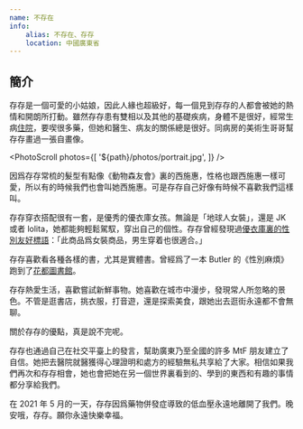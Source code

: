 ```yaml
---
name: 不存在
info:
    alias: 不存在、存存
    location: 中國廣東省
---
```


## 簡介

存存是一個可愛的小姑娘，因此人緣也超級好，每一個見到存存的人都會被她的熱情和開朗所打動。雖然存存患有雙相以及其他的基礎疾病，身體不是很好，經常生病[住院](https://twitter.com/donotexist_A/status/1383379769903910915?s=20)，要喫很多藥，但她和醫生、病友的關係總是很好。同病房的美術生哥哥幫存存畫過一張自畫像。

<PhotoScroll photos={[
    '${path}/photos/portrait.jpg', 
]} />

因爲存存常梳的髮型有點像《動物森友會》裏的西施惠，性格也跟西施惠一樣可愛，所以有的時候我們也會叫她西施惠。可是存存自己好像有時候不喜歡我們這樣叫。

存存穿衣搭配很有一套，是優秀的優衣庫女孩。無論是「地球人女裝」，還是 JK 或者 lolita，她都能夠輕鬆駕馭，穿出自己的個性。存存曾經發現過[優衣庫裏的性別友好標語](https://twitter.com/donotexist_A/status/1352976196766633985?s=20)：「此商品爲女裝商品，男生穿着也很適合。」

存存喜歡看各種各樣的書，尤其是實體書。曾經爲了一本 Butler 的《性別麻煩》跑到了[花都圖書館](https://twitter.com/donotexist_A/status/1358339066056482817?s=20)。

存存熱愛生活，喜歡嘗試新鮮事物。她喜歡在城市中漫步，發現常人所忽略的景色。不管是逛書店，挑衣服，打音遊，還是探索美食，跟她出去逛街永遠都不會無聊。

關於存存的優點，真是說不完呢。

存存也通過自己在社交平臺上的發言，幫助廣東乃至全國的許多 MtF 朋友建立了自信。她把去醫院就醫獲得心理證明和處方的經驗無私共享給了大家。相信如果我們再次和存存相會，她也會把她在另一個世界裏看到的、學到的東西和有趣的事情都分享給我們。

在 2021 年 5 月的一天，存存因爲藥物併發症導致的低血壓永遠地離開了我們。晚安哦，存存。願你永遠快樂幸福。

<ChannelBackupButton platform="telegram" />
